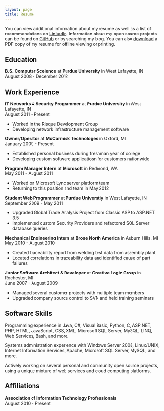 ```yaml
---
layout: page
title: Resume
---
```


You can view additional information about my resume as well as a list of recommendations on <a href="http://www.linkedin.com/in/mbmccorm" target="_blank">LinkedIn</a>. Information about my open source projects can be found on <a href="http://github.com/mbmccormick" target="_blank">GitHub</a> or by searching my blog. You can also <a href="matt_mccormick.pdf">download</a> a PDF copy of my resume for offline viewing or printing.


## Education

**B.S. Computer Sceience** at **Purdue University** in West Lafayette, IN  
August 2008 - December 2012


## Work Experience

**IT Networks &amp; Security Programmer** at **Purdue University** in West Lafayette, IN  
August 2011 - Present

*   Worked in the Risque Development Group
*   Developing network infrastructure management software


**Owner/Operator** at **McCormick Technologes** in Oxford, MI  
January 2009 - Present

*   Established personal business during freshman year of college  
*   Developing custom software applicatiosn for customers nationwide


**Program Manager Intern** at **Microsoft** in Redmond, WA  
May 2011 - August 2011

*   Worked on Microsoft Lync server platform team
*   Returning to this position and team in May 2012


**Student Web Programmer** at **Purdue Universtiy** in West Lafayette, IN  
September 2009 - May 2011

*   Upgraded Global Trade Analysis Project from Classic ASP to ASP.NET 3.5
*   Implemented custom Security Providers and refactored SQL Server database queries


**Mechanical Engineering Intern** at **Brose North America** in Auburn Hills, MI  
May 2010 - August 2010

*   Created traceability report from welding test data from assembly plant
*   Located correlations in traceability data and identified cause of part failures


**Junior Software Architect &amp; Developer** at **Creative Logic Group** in Rochester, MI  
June 2007 - August 2009

*   Managed several customer projects with multiple team members
*   Upgraded company source control to SVN and held training seminars


## Software Skills

Programming experience in Java, C#, Visual Basic, Python, C, ASP.NET, PHP, HTML, JavaScript, CSS, XML, Microsoft SQL Server, MySQL, LINQ, Web Services, Bash, and more.

Systems administration experience with Windows Server 2008, Linux/UNIX, Internet Information Services, 
Apache, Microsoft SQL Server, MySQL, and more.

Actively working on several personal and community open source projects, using a unique mixture of web services and cloud computing platforms.


## Affiliations

**Association of Information Technology Professionals**  
August 2010 - Present
